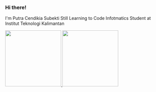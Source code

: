 ### Hi there!

I'm Putra Cendikia Subekti
Still Learning to Code
Infotmatics Student at Institut Teknologi Kalimantan

<p align="left">
<a href="https://github.com/zellnotcode">
  <img height="180em" src="https://github-readme-stats-eight-theta.vercel.app/api?username=zellnotcode&show_icons=true&theme=algolia&include_all_commits=true&count_private=true"/>
  <img height="180em" src="https://github-readme-stats-eight-theta.vercel.app/api/top-langs/?username=zellnotcode&layout=compact&langs_count=8&theme=algolia"/>
</a>
</p>
